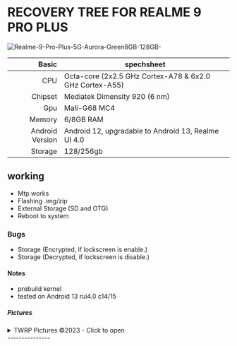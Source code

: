 # RECOVERY TREE FOR REALME 9 PRO PLUS

![Realme-9-Pro-Plus-5G-Aurora-Green8GB-128GB-](https://github.com/DH-HEART048/TWRP_RMX3392_device_tree/assets/137413988/6b6c63f7-0cd0-41f4-92bd-f5d2f9219133)

| Basic         | spechsheet |
|--------------:|-----------|
|CPU            | Octa-core (2x2.5 GHz Cortex-A78 & 6x2.0 GHz Cortex-A55)|
|Chipset        | Mediatek Dimensity 920 (6 nm)    |
|Gpu            | Mali-G68 MC4       |
|Memory         |6/8GB RAM
|Android Version|Android 12, upgradable to Android 13, Realme UI 4.0|
|Storage        |128/256gb|

## working
- Mtp works
- Flashing .img/zip
- External Storage (SD and OTG)
- Reboot to system

### Bugs
- Storage (Encrypted, if lockscreen is enable.)
- Storage (Decrypted, if lockscreen is disable.)

#### Notes
- prebuild kernel
- tested on Android 13 rui4.0 c14/15

##### Pictures

<details><summary>TWRP Pictures ©2023 - Click to open</summary>
<p>

![Initial Menu](https://github.com/DH-HEART048/TWRP_RMX3392_device_tree/assets/137413988/32ec258c-933f-42e8-94b3-33e59ee8a6e9)
![Decrypt](https://github.com/DH-HEART048/TWRP_RMX3392_device_tree/assets/137413988/3de7f20d-cec1-458a-be0b-f277135485fa)
![Backup](https://github.com/DH-HEART048/TWRP_RMX3392_device_tree/assets/137413988/0b2f83ac-48d7-4298-84b9-04c2502adb79)
</p>
</details>
---------------




